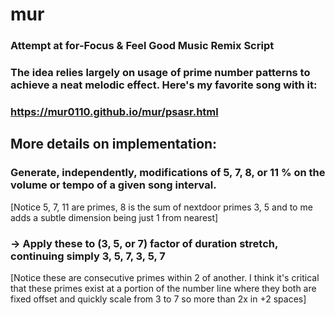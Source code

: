 # mur
### Attempt at for-Focus & Feel Good Music Remix Script
### The idea relies largely on usage of prime number patterns to achieve a neat melodic effect. Here's my favorite song with it: 
### https://mur0110.github.io/mur/psasr.html

## More details on implementation:

### Generate, independently, modifications of 5, 7, 8, or 11 % on the volume or tempo of a given song interval. 

[Notice 5, 7, 11 are primes, 8 is the sum of nextdoor primes 3, 5 and to me adds a subtle dimension being just 1 from nearest]

### -> Apply these to (3, 5, or 7) factor of duration stretch, continuing simply 3, 5, 7, 3, 5, 7 

[Notice these are consecutive primes within 2 of another. I think it's critical that these primes exist at a portion of the number line where they both are fixed offset and quickly scale from 3 to 7 so more than 2x in +2 spaces]

